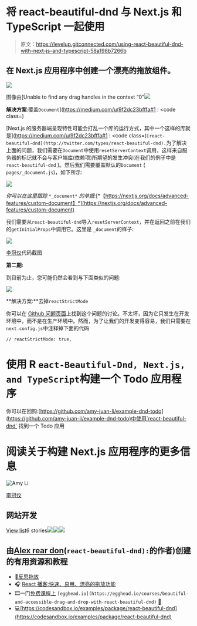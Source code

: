 # 将 react-beautiful-dnd 与 Next.js 和 TypeScript 一起使用

> 原文：<https://levelup.gitconnected.com/using-react-beautiful-dnd-with-next-js-and-typescript-58a198b7266b>

## 在 Next.js 应用程序中创建一个漂亮的拖放组件。

![](img/776b49b5568427e50cc77c3d0694fbf8.png)

图像由[Unable to find any drag handles in the context “0”![](img/31c061eb2fc9f6ff720550e450267e34.png)

**解决方案**:覆盖`Document`](https://medium.com/u/9f2dc23bfffa#1 </strong> : <code class=) 

[Next.js 的服务器端呈现特性可能会打乱一个库的运行方式，其中一个这样的库就是](https://medium.com/u/9f2dc23bfffa#1 </strong> : <code class=)`[react-beautiful-dnd](http://twitter.com/types/react-beautiful-dnd).`为了解决上面的问题，我们需要在`Document`中使用`resetServerContext`调用，这样来自服务器的标记就不会与客户端库(依赖项)所期望的发生冲突(在我们的例子中是`react-beautiful-dnd` )。然后我们需要覆盖默认的`Document` ( `pages/_document.js`)，如下所示:

![](img/7dd8196b24032d2c771774a92172e275.png)

*你可以在这里跟踪* `*_document*` *的单据:*[*【https://nextjs.org/docs/advanced-features/custom-document】*](https://nextjs.org/docs/advanced-features/custom-document)

我们需要从`react-beautiful-dnd`导入`resetServerContext`，并在返回之前在我们的`getInitialProps`中调用它。这里是 `_document`的样子:

![](img/757258de29a313bbbcef323719d30d45.png)

[李冠仪](https://medium.com/u/9f2dc23bfffa?source=post_page-----58a198b7266b--------------------------------)代码截图

**第二期:**

到目前为止，您可能仍然会看到与下面类似的问题:

![](img/dbb8a120810386ba2b8a95ee3829b4d8.png)

**解决方案:**去掉`reactStrictMode`

你可以在 [Github 问题页面](https://github.com/atlassian/react-beautiful-dnd/issues/2396)上找到这个问题的讨论。不太坏，因为它只发生在开发环境中，而不是在生产环境中。然而，为了让我们的开发变得容易，我们只需要在`next.config.js`中注释掉下面的代码

```
// reactStrictMode: true,
```

# 使用 R `eact-Beautiful-Dnd, Next.js, and TypeScript`构建一个 Todo 应用程序

你可以在回购:[https://github.com/amy-juan-li/example-dnd-todo](https://github.com/amy-juan-li/example-dnd-todo)中使用`react-beautiful-dnd` 找到一个 Todo 应用

# 阅读关于构建 Next.js 应用程序的更多信息

![Amy Li](img/061ca95f49e2d258100453a62540610b.png)

[李冠仪](https://amyjuanli.medium.com/?source=post_page-----58a198b7266b--------------------------------)

## 网站开发

[View list](https://amyjuanli.medium.com/list/web-dev-db243e7bdf05?source=post_page-----58a198b7266b--------------------------------)6 stories![](img/afc095209b4823b0976dad8ae8c5c458.png)![](img/281e447dbbe4c34585f228632783aa3c.png)![](img/59f8d5abdff48dc952bade7223c12f65.png)

## 由[Alex rear don](https://medium.com/@alexandereardon?source=post_page-----d9f5770b4e6b--------------------------------)(`react-beautiful-dnd):`的作者)创建的有用资源和教程

*   📖[反思拖放](https://medium.com/@alexandereardon/rethinking-drag-and-drop-d9f5770b4e6b)
*   🎧 [React 播客:快速、易用、漂亮的拖放功能](https://reactpodcast.simplecast.fm/17)
*   🎞一门[免费课程上](https://egghead.io/courses/beautiful-and-accessible-drag-and-drop-with-react-beautiful-dnd) `[egghead.io](https://egghead.io/courses/beautiful-and-accessible-drag-and-drop-with-react-beautiful-dnd)` [🥚](https://egghead.io/courses/beautiful-and-accessible-drag-and-drop-with-react-beautiful-dnd)
*   💻[https://codesandbox.io/examples/package/react-beautiful-dnd](https://codesandbox.io/examples/package/react-beautiful-dnd)